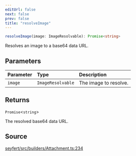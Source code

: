 ```yaml
---
editUrl: false
next: false
prev: false
title: "resolveImage"
---
```


```ts
resolveImage(image: ImageResolvable): Promise<string>
```

Resolves an image to a base64 data URL.

## Parameters

| Parameter | Type | Description |
| :------ | :------ | :------ |
| `image` | `ImageResolvable` | The image to resolve. |

## Returns

`Promise`\<`string`\>

The resolved base64 data URL.

## Source

[seyfert/src/builders/Attachment.ts:234](https://github.com/potoland/potocuit/blob/c4fb0c1/src/builders/Attachment.ts#L234)
